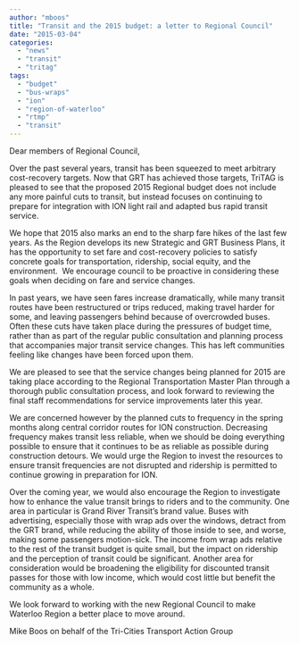 ```yaml
---
author: "mboos"
title: "Transit and the 2015 budget: a letter to Regional Council"
date: "2015-03-04"
categories: 
  - "news"
  - "transit"
  - "tritag"
tags: 
  - "budget"
  - "bus-wraps"
  - "ion"
  - "region-of-waterloo"
  - "rtmp"
  - "transit"
---
```


Dear members of Regional Council,

Over the past several years, transit has been squeezed to meet arbitrary cost-recovery targets. Now that GRT has achieved those targets, TriTAG is pleased to see that the proposed 2015 Regional budget does not include any more painful cuts to transit, but instead focuses on continuing to prepare for integration with ION light rail and adapted bus rapid transit service.

We hope that 2015 also marks an end to the sharp fare hikes of the last few years. As the Region develops its new Strategic and GRT Business Plans, it has the opportunity to set fare and cost-recovery policies to satisfy concrete goals for transportation, ridership, social equity, and the environment.  We encourage council to be proactive in considering these goals when deciding on fare and service changes.<!--more-->

In past years, we have seen fares increase dramatically, while many transit routes have been restructured or trips reduced, making travel harder for some, and leaving passengers behind because of overcrowded buses.  Often these cuts have taken place during the pressures of budget time, rather than as part of the regular public consultation and planning process that accompanies major transit service changes. This has left communities feeling like changes have been forced upon them.

We are pleased to see that the service changes being planned for 2015 are taking place according to the Regional Transportation Master Plan through a thorough public consultation process, and look forward to reviewing the final staff recommendations for service improvements later this year.

We are concerned however by the planned cuts to frequency in the spring months along central corridor routes for ION construction. Decreasing frequency makes transit less reliable, when we should be doing everything possible to ensure that it continues to be as reliable as possible during construction detours. We would urge the Region to invest the resources to ensure transit frequencies are not disrupted and ridership is permitted to continue growing in preparation for ION.

Over the coming year, we would also encourage the Region to investigate how to enhance the value transit brings to riders and to the community. One area in particular is Grand River Transit’s brand value. Buses with advertising, especially those with wrap ads over the windows, detract from the GRT brand, while reducing the ability of those inside to see, and worse, making some passengers motion-sick. The income from wrap ads relative to the rest of the transit budget is quite small, but the impact on ridership and the perception of transit could be significant. Another area for consideration would be broadening the eligibility for discounted transit passes for those with low income, which would cost little but benefit the community as a whole.

We look forward to working with the new Regional Council to make Waterloo Region a better place to move around.

Mike Boos on behalf of the Tri-Cities Transport Action Group
